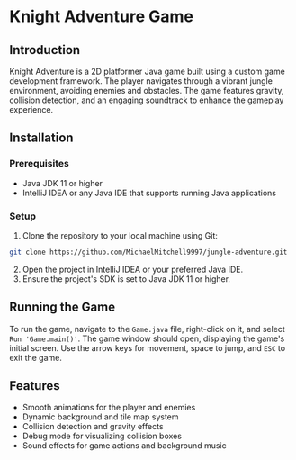 

# Knight Adventure Game

## Introduction
Knight Adventure is a 2D platformer Java game built using a custom game development framework. The player navigates through a vibrant jungle environment, avoiding enemies and obstacles. The game features gravity, collision detection, and an engaging soundtrack to enhance the gameplay experience.

## Installation

### Prerequisites
- Java JDK 11 or higher
- IntelliJ IDEA or any Java IDE that supports running Java applications

### Setup
1. Clone the repository to your local machine using Git:
```bash
git clone https://github.com/MichaelMitchell9997/jungle-adventure.git
```
2. Open the project in IntelliJ IDEA or your preferred Java IDE.
3. Ensure the project's SDK is set to Java JDK 11 or higher.

## Running the Game
To run the game, navigate to the `Game.java` file, right-click on it, and select `Run 'Game.main()'`. The game window should open, displaying the game's initial screen. Use the arrow keys for movement, space to jump, and `ESC` to exit the game.

## Features
- Smooth animations for the player and enemies
- Dynamic background and tile map system
- Collision detection and gravity effects
- Debug mode for visualizing collision boxes
- Sound effects for game actions and background music
